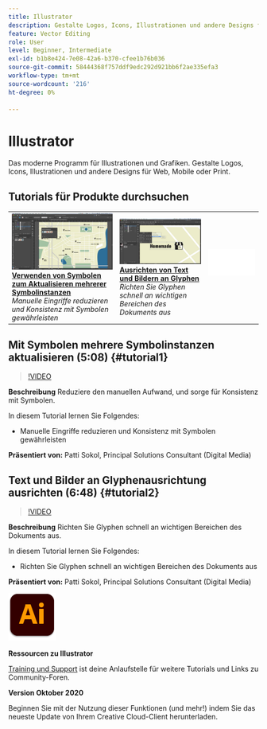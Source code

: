 ```yaml
---
title: Illustrator
description: Gestalte Logos, Icons, Illustrationen und andere Designs für Web, Mobile oder Print.
feature: Vector Editing
role: User
level: Beginner, Intermediate
exl-id: b1b8e424-7e08-42a6-b370-cfee1b76b036
source-git-commit: 58444368f757ddf9edc292d921bb6f2ae335efa3
workflow-type: tm+mt
source-wordcount: '216'
ht-degree: 0%

---
```


# Illustrator

Das moderne Programm für Illustrationen und Grafiken. Gestalte Logos, Icons, Illustrationen und andere Designs für Web, Mobile oder Print.

## Tutorials für Produkte durchsuchen

<table style="table-layout:fixed">
<tr>
 <td>
   <a href="illustrator.md#tutorial1">
      <img alt="Verwenden von Symbolen zum Aktualisieren mehrerer Symbolinstanzen" src="../assets/Illustrator_symbols_sokol_thumbnail.jpg" />
   </a>
    <div>
   <a href="illustrator.md#tutorial1"><strong>Verwenden von Symbolen zum Aktualisieren mehrerer Symbolinstanzen</strong></a>
    </div>
    <em>Manuelle Eingriffe reduzieren und Konsistenz mit Symbolen gewährleisten</em>
    <br>
  </td>
  <td>
    <a href="illustrator.md#tutorial2">
        <img alt="Ausrichten von Text und Bildern an Glyphen" src="../assets/illustrator_glyphAlign_sokol_thumbnail.jpg" />
    </a>
    <div>
    <a href="illustrator.md#tutorial2"><strong>Ausrichten von Text und Bildern an Glyphen</strong></a>
    </div>
    <em>Richten Sie Glyphen schnell an wichtigen Bereichen des Dokuments aus</em>
    <br>
  </td>
  <td>
    <img alt="Spacer" src="../assets/Whitespacer.png" />
    <div>
    <br>
  </td>
</tr>
</table>

## Mit Symbolen mehrere Symbolinstanzen aktualisieren (5:08) {#tutorial1}

>[!VIDEO](https://video.tv.adobe.com/v/326816?hidetitle=true)

**Beschreibung**
Reduziere den manuellen Aufwand, und sorge für Konsistenz mit Symbolen.

In diesem Tutorial lernen Sie Folgendes:
* Manuelle Eingriffe reduzieren und Konsistenz mit Symbolen gewährleisten

**Präsentiert von:**
Patti Sokol, Principal Solutions Consultant (Digital Media)

## Text und Bilder an Glyphenausrichtung ausrichten (6:48) {#tutorial2}

>[!VIDEO](https://video.tv.adobe.com/v/326817?hidetitle=true)

**Beschreibung**
Richten Sie Glyphen schnell an wichtigen Bereichen des Dokuments aus.

In diesem Tutorial lernen Sie Folgendes:
* Richten Sie Glyphen schnell an wichtigen Bereichen des Dokuments aus

**Präsentiert von:**
Patti Sokol, Principal Solutions Consultant (Digital Media)

![Illustrator-Logo](../assets/ai_appicon_96.png)

**Ressourcen zu Illustrator**

[Training und Support](https://helpx.adobe.com/support/illustrator.html) ist deine Anlaufstelle für weitere Tutorials und Links zu Community-Foren.

**Version Oktober 2020**

Beginnen Sie mit der Nutzung dieser Funktionen (und mehr!) indem Sie das neueste Update von Ihrem Creative Cloud-Client herunterladen.
